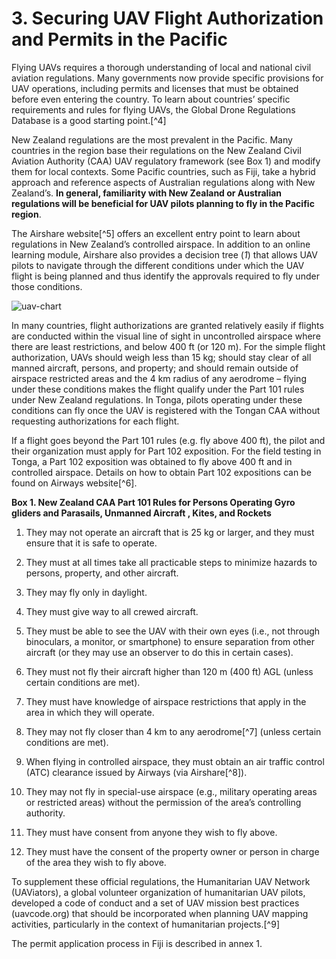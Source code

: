 # 3. Securing UAV Flight Authorization and Permits in the Pacific

Flying UAVs requires a thorough understanding of local and national civil aviation regulations. Many governments now provide specific provisions for UAV operations, including permits and licenses that must be obtained before even entering the country. To learn about countries’ specific requirements and rules for flying UAVs, the Global Drone Regulations Database is a good starting point.[^4]

New Zealand regulations are the most prevalent in the Pacific. Many countries in the region base their regulations on the New Zealand Civil Aviation Authority (CAA) UAV regulatory framework (see Box 1) and modify them for local contexts. Some Pacific countries, such as Fiji, take a hybrid approach and reference aspects of Australian regulations along with New Zealand’s. **In general, familiarity with New Zealand or Australian regulations will be beneficial for UAV pilots planning to fly in the Pacific region**. 

The Airshare website[^5] offers an excellent entry point to learn about regulations in New Zealand’s controlled airspace.  In addition to an online learning module, Airshare also provides a decision tree (_1_) that allows UAV pilots to navigate through the different conditions under which the UAV flight is being planned and thus identify the approvals required to fly under those conditions.

![uav-chart](/images/uav-chart-map.jpg)

In many countries, flight authorizations are granted relatively easily if flights are conducted within the visual line of sight in uncontrolled airspace where there are least restrictions, and below 400 ft (or 120 m). For the simple flight authorization, UAVs should weigh less than 15 kg; should stay clear of all manned aircraft, persons, and property; and should remain outside of airspace restricted areas and the 4 km radius of any aerodrome – flying under these conditions makes the flight qualify under the Part 101 rules under New Zealand regulations. In Tonga, pilots operating under these conditions can fly once the UAV is registered with the Tongan CAA without requesting authorizations for each flight. 

If a flight goes beyond the Part 101 rules (e.g. fly above 400 ft), the pilot and their organization must apply for Part 102 exposition. For the field testing in Tonga, a Part 102 exposition was obtained to fly above 400 ft and in controlled airspace. Details on how to obtain Part 102 expositions can be found on Airways website[^6].

 

**Box 1. New Zealand CAA Part 101 Rules for Persons Operating Gyro gliders and Parasails, Unmanned Aircraft , Kites, and Rockets**  



1. They may not operate an aircraft that is 25 kg or larger, and they must ensure that it is safe to operate.
2. They must at all times take all practicable steps to minimize hazards to persons, property, and other aircraft.
3. They may fly only in daylight.
4. They must give way to all crewed aircraft.
5. They must be able to see the UAV with their own eyes (i.e., not through binoculars, a monitor, or smartphone) to ensure separation from other aircraft (or they may use an observer to do this in certain cases).
6. They must not fly their aircraft higher than 120 m (400 ft) AGL (unless certain conditions are met).
7. They must have knowledge of airspace restrictions that apply in the area in which they will operate.
8. They may not fly closer than 4 km to any aerodrome[^7] (unless certain conditions are met).


9. When flying in controlled airspace, they must obtain an air traffic control (ATC) clearance issued by Airways (via Airshare[^8]). 


10. They may not fly in special-use airspace (e.g., military operating areas or restricted areas) without the permission of the area’s controlling authority. 
11. They must have consent from anyone they wish to fly above.
12. They must have the consent of the property owner or person in charge of the area they wish to fly above.

To supplement these official regulations, the Humanitarian UAV Network (UAViators), a global volunteer organization of humanitarian UAV pilots, developed a code of conduct and a set of UAV mission best practices (uavcode.org) that should be incorporated when planning UAV mapping activities, particularly in the context of humanitarian projects.[^9] 

The permit application process in Fiji is described in annex 1.